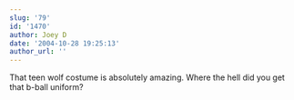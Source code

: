 ```yaml
---
slug: '79'
id: '1470'
author: Joey D
date: '2004-10-28 19:25:13'
author_url: ''
---
```

That teen wolf costume is absolutely amazing. Where the hell did you get that b-ball uniform?
